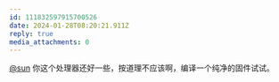 ```yaml
---
id: 111832597915700526
date: 2024-01-28T08:20:21.911Z
reply: true
media_attachments: 0
---
```


[@sun](https://jiong.us/@sun) 你这个处理器还好一些，按道理不应该啊，编译一个纯净的固件试试。

